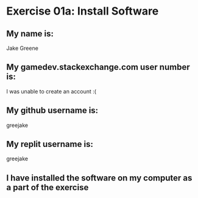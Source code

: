# Exercise 01a: Install Software

## My name is:
Jake Greene

## My gamedev.stackexchange.com user number is:
I was unable to create an account :(

## My github username is:
greejake

## My replit username is:
greejake

## I have installed the software on my computer as a part of the exercise
```
